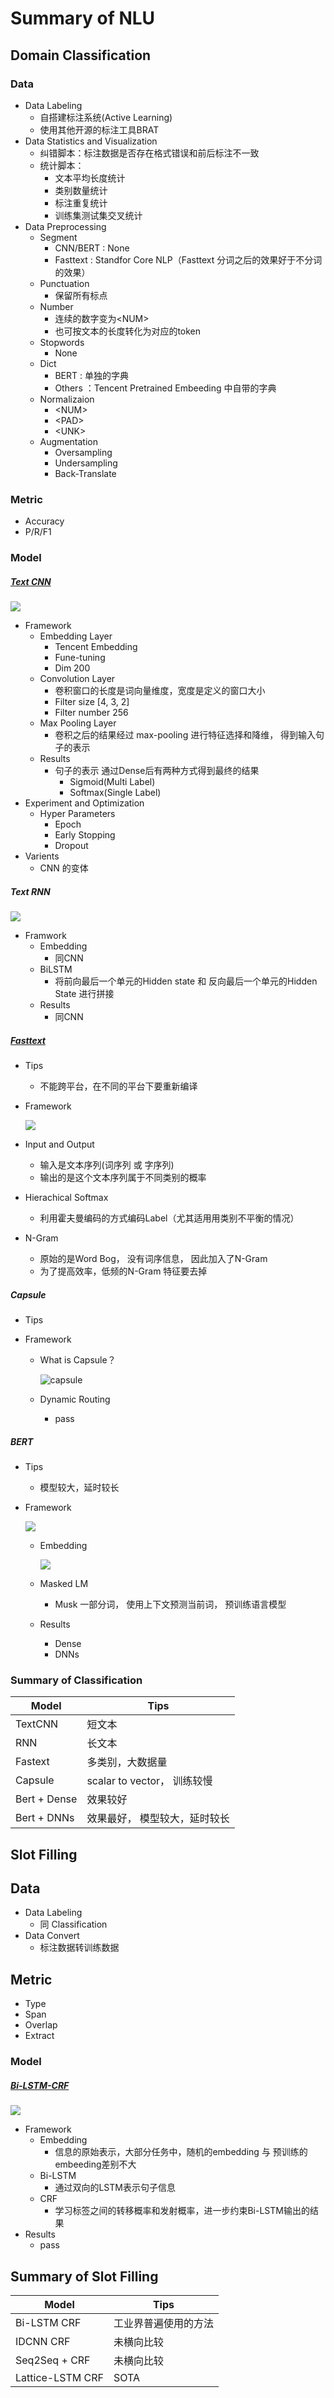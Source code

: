# Summary of NLU

## Domain Classification
### Data
+ Data Labeling
  + 自搭建标注系统(Active Learning) 
  + 使用其他开源的标注工具BRAT
+ Data Statistics and Visualization
  + 纠错脚本：标注数据是否存在格式错误和前后标注不一致
  + 统计脚本：
    + 文本平均长度统计
    + 类别数量统计
    + 标注重复统计
    + 训练集测试集交叉统计
+ Data Preprocessing
  + Segment
    + CNN/BERT : None
    + Fasttext : Standfor Core NLP（Fasttext 分词之后的效果好于不分词的效果）
  + Punctuation
    + 保留所有标点
  + Number
    + 连续的数字变为\<NUM>
    + 也可按文本的长度转化为对应的token
  + Stopwords
    + None
  + Dict
    + BERT : 单独的字典
    + Others ：Tencent Pretrained Embeeding 中自带的字典
  + Normalizaion
    + \<NUM>
    + \<PAD>
    + \<UNK>
  + Augmentation
    + Oversampling
    + Undersampling
    + Back-Translate

### Metric
+ Accuracy
+ P/R/F1

### Model

##### [Text CNN](https://arxiv.org/abs/1408.5882)

![](https://ws4.sinaimg.cn/large/006tNbRwly1fwv4l4e186j30qd0cjmxx.jpg)

+ Framework
  + Embedding Layer
    - Tencent Embedding
    - Fune-tuning
    - Dim 200
  + Convolution Layer
    + 卷积窗口的长度是词向量维度，宽度是定义的窗口大小
    + Filter size [4, 3, 2]
    + Filter number 256
  + Max Pooling Layer
    + 卷积之后的结果经过 max-pooling 进行特征选择和降维， 得到输入句子的表示
  + Results
    + 句子的表示 通过Dense后有两种方式得到最终的结果
      + Sigmoid(Multi Label)
      + Softmax(Single Label)
+ Experiment and Optimization
  + Hyper Parameters
    + Epoch
    + Early Stopping
    + Dropout
+ Varients
  + CNN 的变体

##### Text RNN

![](../../../../../../Downloads/1540354954203.png)

+ Framwork
  + Embedding
    + 同CNN
  + BiLSTM
    + 将前向最后一个单元的Hidden state 和 反向最后一个单元的Hidden State 进行拼接
  + Results
    + 同CNN

##### [Fasttext](https://fasttext.cc/)

+ Tips

  + 不能跨平台，在不同的平台下要重新编译

+ Framework

  ![](http://www.datagrand.com/blog/wp-content/uploads/2018/01/beepress-beepress-weixin-zhihu-jianshu-plugin-2-4-2-2635-1516863566-2.jpeg)

+ Input and Output
  + 输入是文本序列(词序列 或 字序列)
  + 输出的是这个文本序列属于不同类别的概率
+ Hierachical Softmax

  + 利用霍夫曼编码的方式编码Label（尤其适用用类别不平衡的情况）

+ N-Gram
  + 原始的是Word Bog， 没有词序信息， 因此加入了N-Gram
  + 为了提高效率，低频的N-Gram 特征要去掉

##### Capsule

+ Tips

+ Framework

  + What is Capsule？

    ![capsule](../../../../../../Downloads/v2-fb59965e7924f11351380c9a741664a0_hd.jpg)

  + Dynamic Routing

    + pass

##### BERT

+ Tips

  + 模型较大，延时较长

+ Framework

  ![](../../../../../../Downloads/v2-d942b566bde7c44704b7d03a1b596c0c_hd.jpg)

  + Embedding

    ![](../../../../../../Downloads/v2-11505b394299037e999d12997e9d1789_hd.jpg)

  + Masked LM

    + Musk 一部分词， 使用上下文预测当前词， 预训练语言模型

  + Results

    + Dense 
    + DNNs

### Summary of Classification

| Model        | Tips                          |
| ------------ | ----------------------------- |
| TextCNN      | 短文本                        |
| RNN          | 长文本                        |
| Fastext      | 多类别，大数据量              |
| Capsule      | scalar to vector， 训练较慢   |
| Bert + Dense | 效果较好                      |
| Bert + DNNs  | 效果最好， 模型较大，延时较长 |



## Slot Filling

## Data

+ Data Labeling
  + 同 Classification
+ Data Convert
  + 标注数据转训练数据

## Metric

+ Type
+ Span
+ Overlap
+ Extract

### Model

##### [Bi-LSTM-CRF](https://arxiv.org/pdf/1508.01991.pdf)

![](../../../../../../Downloads/v2-178d7bdd4b2b64bf54a9e6e7d0aedb47_hd.jpg)

+ Framework
  + Embedding 
    + 信息的原始表示，大部分任务中，随机的embedding 与 预训练的embeeding差别不大
  + Bi-LSTM 
    + 通过双向的LSTM表示句子信息
  + CRF 
    + 学习标签之间的转移概率和发射概率，进一步约束Bi-LSTM输出的结果 
+ Results
  + pass

## Summary of Slot Filling

| Model            | Tips                 |
| ---------------- | -------------------- |
| Bi-LSTM CRF      | 工业界普遍使用的方法 |
| IDCNN CRF        | 未横向比较           |
| Seq2Seq + CRF    | 未横向比较           |
| Lattice-LSTM CRF | SOTA                 |